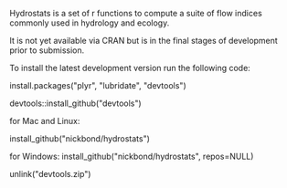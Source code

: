 Hydrostats is a set of r functions to compute a suite of flow indices commonly used in hydrology and ecology.

It is not yet available via CRAN but is in the final stages of development prior to submission.

To install the latest development version run the following code: 

install.packages("plyr", "lubridate", "devtools")

devtools::install_github("devtools")

for Mac and Linux:

install_github("nickbond/hydrostats")

for Windows:
install_github("nickbond/hydrostats", repos=NULL)

unlink("devtools.zip")
